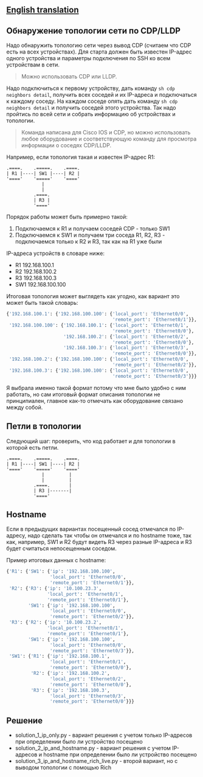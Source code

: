 ## [English translation](https://github.com/natenka/q_and_a/blob/main/code/02_explore_network_map/README_ENG.md)

## Обнаружение топологии сети по CDP/LLDP

Надо обнаружить топологию сети через вывод CDP (считаем что CDP есть на всех устройствах).
Для старта должен быть известен IP-адрес одного устройства и параметры подключения
по SSH ко всем устройствам в сети.

> Можно использовать CDP или LLDP.

Надо подключиться к первому устройству, дать команду ``sh cdp neighbors detail``, получить
всех соседей и их IP-адреса и подключаться к каждому соседу.
На каждом соседе опять дать команду ``sh cdp neighbors detail`` и получить соседей этого устройства.
Так надо пройтись по всей сети и собрать информацию об устройствах и топологии.

> Команда написана для Cisco IOS и CDP, но можно использовать любое оборудование и соответствующую
> команду для просмотра информации о соседях CDP/LLDP.

Например, если топология такая и известен IP-адрес R1:

```
.====.    .=====.    .====.
| R1 |----| SW1 |----| R2 |  
'===='    '====='    '===='
             |
             |
          .====.
          | R3 |
          '===='
```

Порядок работы может быть примерно такой:

1. Подключаемся к R1 и получаем соседей CDP - только SW1
2. Подключаемся к SW1 и получаем три соседа R1, R2, R3 - подключаемся только к R2 и R3, так как на R1 уже были

IP-адреса устройств в словаре ниже:

* R1 192.168.100.1
* R2 192.168.100.2
* R3 192.168.100.3
* SW1 192.168.100.100

Итоговая топология может выглядеть как угодно, как вариант это может быть такой словарь:

```python
{'192.168.100.1': {'192.168.100.100': {'local_port': 'Ethernet0/0',
                                       'remote_port': 'Ethernet0/1'}},
 '192.168.100.100': {'192.168.100.1': {'local_port': 'Ethernet0/1',
                                       'remote_port': 'Ethernet0/0'},
                     '192.168.100.2': {'local_port': 'Ethernet0/2',
                                       'remote_port': 'Ethernet0/0'},
                     '192.168.100.3': {'local_port': 'Ethernet0/3',
                                       'remote_port': 'Ethernet0/0'}},
 '192.168.100.2': {'192.168.100.100': {'local_port': 'Ethernet0/0',
                                       'remote_port': 'Ethernet0/2'}},
 '192.168.100.3': {'192.168.100.100': {'local_port': 'Ethernet0/0',
                                       'remote_port': 'Ethernet0/3'}}}
```

Я выбрала именно такой формат потому что мне было удобно с ним работать,
но сам итоговый формат описания топологии не принципиален, главное как-то
отмечать как оборудование связано между собой.

## Петли в топологии

Следующий шаг: проверить, что код работает и для топологии в которой есть петли.

```
.====.    .=====.    .====.
| R1 |----| SW1 |----| R2 |  
'===='    '====='    '===='
             |         |
             |         |
          .====.       |
          | R3 |-------|
          '===='
```

## Hostname

Если в предыдущих вариантах посещенный сосед отмечался по IP-адресу, надо
сделать так чтобы он отмечался и по hostname тоже, так как, например, SW1 и R2 будут
видеть R3 через разные IP-адреса и R3 будет считаться непосещенным соседом.


Пример итоговых данных с hostname:

```python
{'R1': {'SW1': {'ip': '192.168.100.100',
                'local_port': 'Ethernet0/0',
                'remote_port': 'Ethernet0/1'}},
 'R2': {'R3': {'ip': '10.100.23.3',
               'local_port': 'Ethernet0/1',
               'remote_port': 'Ethernet0/1'},
        'SW1': {'ip': '192.168.100.100',
                'local_port': 'Ethernet0/0',
                'remote_port': 'Ethernet0/2'}},
 'R3': {'R2': {'ip': '10.100.23.2',
               'local_port': 'Ethernet0/1',
               'remote_port': 'Ethernet0/1'},
        'SW1': {'ip': '192.168.100.100',
                'local_port': 'Ethernet0/0',
                'remote_port': 'Ethernet0/3'}},
 'SW1': {'R1': {'ip': '192.168.100.1',
                'local_port': 'Ethernet0/1',
                'remote_port': 'Ethernet0/0'},
         'R2': {'ip': '192.168.100.2',
                'local_port': 'Ethernet0/2',
                'remote_port': 'Ethernet0/0'},
         'R3': {'ip': '192.168.100.3',
                'local_port': 'Ethernet0/3',
                'remote_port': 'Ethernet0/0'}}}
```

## Решение

* solution_1_ip_only.py - вариант решения с учетом только IP-адресов при определении было ли устройство посещено
* solution_2_ip_and_hostname.py - вариант решения с учетом IP-адресов и hostname при определении было ли устройство посещено
* solution_3_ip_and_hostname_rich_live.py - второй вариант, но с выводом топологии с помощью Rich

